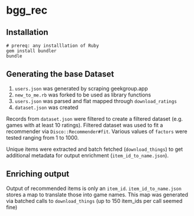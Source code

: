 # bgg_rec

## Installation

```
# prereq: any installlation of Ruby
gem install bundler
bundle
```

## Generating the base Dataset

1. `users.json` was generated by scraping geekgroup.app
2. `new_to_me.rb` was forked to be used as library functions
3. `users.json` was parsed and flat mapped through `download_ratings`
4. `dataset.json` was created

Records from `dataset.json` were filtered to create a filtered dataset (e.g. games with at least 10 ratings).
Filtered dataset was used to fit a recommender via `Disco::Recommender#fit`. Various values of `factors` were tested
ranging from 1 to 1000.

Unique items were extracted and batch fetched (`download_things`) to get additional metadata for output enrichment (`item_id_to_name.json`).

## Enriching output

Output of recommended items is only an `item_id`. `item_id_to_name.json` stores a map to translate those into game names. This map was generated
via batched calls to `download_things` (up to 150 item_ids per call seemed fine)
